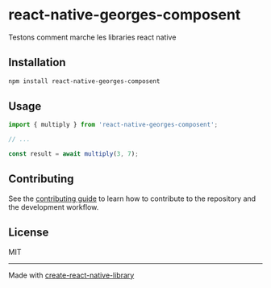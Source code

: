# react-native-georges-composent

Testons comment marche les libraries react native

## Installation

```sh
npm install react-native-georges-composent
```

## Usage

```js
import { multiply } from 'react-native-georges-composent';

// ...

const result = await multiply(3, 7);
```

## Contributing

See the [contributing guide](CONTRIBUTING.md) to learn how to contribute to the repository and the development workflow.

## License

MIT

---

Made with [create-react-native-library](https://github.com/callstack/react-native-builder-bob)
